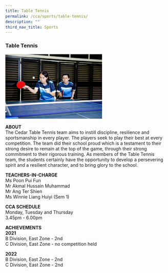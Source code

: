 ```yaml
---
title: Table Tennis
permalink: /cca/sports/table-tennis/
description: ""
third_nav_title: Sports
---
```

### Table Tennis 

<img src="/images/sports5.png" style="width:60%">

**ABOUT**  <br>
The Cedar Table Tennis team aims to instill discipline, resilience and sportsmanship in every player. The players seek to play their best at every competition. The team did their school proud which is a testament to their strong desire to remain at the top of the game, through their strong commitment to their rigorous training. As members of the Table Tennis team, the students certainly have the opportunity to develop a persevering spirit and a resilient character, and to bring glory to the school.

  
**TEACHERS-IN-CHARGE**  <br>
Ms Poon Pui Fun<br>
Mr Akmal Hussain Muhammad<br>
Mr Ang Ter Shien<br>
Ms Winnie Liang Huiyi (Sem 1)

  

  
**CCA SCHEDULE**  
Monday, Tuesday and Thursday  
3.45pm - 6.00pm  
  
**ACHIEVEMENTS**  <br>
**2021**<br>
B Division, East Zone - 2nd<br>
C Division, East Zone - no competition held

  

**2022**<br>
B Division, East Zone - 2nd<br>
C Division, East Zone - 2nd